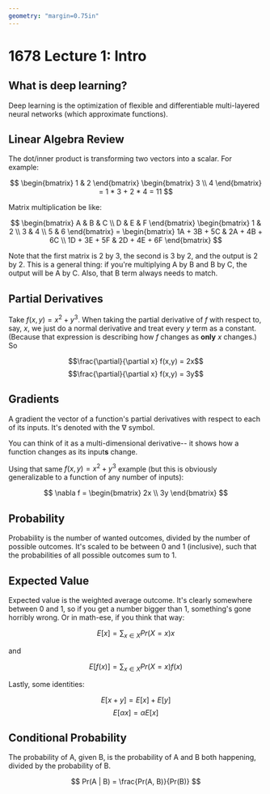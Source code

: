 ```yaml
---
geometry: "margin=0.75in"
---
```

# 1678 Lecture 1: Intro 
## What is deep learning?
Deep learning is the optimization of flexible and differentiable multi-layered neural networks (which approximate functions).

## Linear Algebra Review
The dot/inner product is transforming two vectors into a scalar. For example:

$$
\begin{bmatrix}
1 & 2
\end{bmatrix}
\begin{bmatrix}
3 \\ 4
\end{bmatrix}
= 1 * 3 + 2 * 4 = 11
$$

Matrix multiplication be like:

$$
\begin{bmatrix}
A & B & C \\
D & E & F
\end{bmatrix}
\begin{bmatrix}
1 & 2 \\
3 & 4 \\
5 & 6
\end{bmatrix} = 
\begin{bmatrix}
1A + 3B + 5C & 2A + 4B + 6C \\
1D + 3E + 5F & 2D + 4E + 6F
\end{bmatrix}
$$

Note that the first matrix is 2 by 3, the second is 3 by 2, and the output is 2 by 2. This is a general thing: if you're multiplying A by B and 
B by C, the output will be A by C. Also, that B term always needs to match.

## Partial Derivatives
Take $f(x,y) = x^2 + y^3$. When taking the partial derivative of $f$ with respect to, say, $x$, we just do a normal derivative and treat every $y$
term as a constant. (Because that expression is describing how $f$ changes as **only** $x$ changes.) So 

$$\frac{\partial}{\partial x} f(x,y) = 2x$$
$$\frac{\partial}{\partial x} f(x,y) = 3y$$

## Gradients
A gradient the vector of a function's partial derivatives with respect to each of its inputs. It's denoted with the $\nabla$ symbol.

You can think of it as a multi-dimensional derivative-- it shows how a function changes as its input**s** change.

Using that same $f(x,y) = x^2 + y^3$ example (but this is obviously generalizable to a function of any number of inputs):

$$
\nabla f = 
\begin{bmatrix}
2x \\
3y
\end{bmatrix}
$$

## Probability
Probability is the number of wanted outcomes, divided by the number of possible outcomes. It's scaled to be between 0 and 1 (inclusive),
such that the probabilities of all possible outcomes sum to 1.

## Expected Value
Expected value is the weighted average outcome. It's clearly somewhere between 0 and 1, so if you get a number bigger than 1, something's gone horribly 
wrong. Or in math-ese, if you think that way:

$$
E[x] = \sum_{x\in X} Pr(X = x)x
$$

and 

$$
E[f(x)] = \sum_{x\in X} Pr(X=x)f(x)
$$

Lastly, some identities:

$$E[x + y] = E[x] + E[y]$$
$$E[\alpha x] = \alpha E[x]$$

## Conditional Probability
The probability of A, given B, is the probability of A and B both happening, divided by the probability of B.

$$
Pr(A | B) = \frac{Pr(A, B)}{Pr(B)}
$$